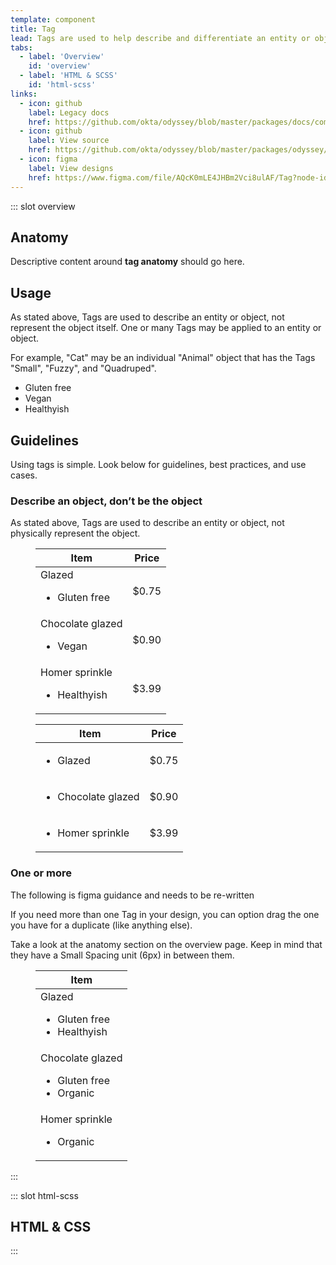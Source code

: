 ```yaml
---
template: component
title: Tag
lead: Tags are used to help describe and differentiate an entity or object. Think of them as “adjectives” in your UI toolbox that make navigating and parsing content easier.
tabs:
  - label: 'Overview'
    id: 'overview'
  - label: 'HTML & SCSS'
    id: 'html-scss'
links:
  - icon: github
    label: Legacy docs
    href: https://github.com/okta/odyssey/blob/master/packages/docs/components/tag.md
  - icon: github
    label: View source
    href: https://github.com/okta/odyssey/blob/master/packages/odyssey/src/scss/components/_tag.scss
  - icon: figma
    label: View designs
    href: https://www.figma.com/file/AQcK0mLE4JHBm2Vci8ulAF/Tag?node-id=25%3A2
---
```


::: slot overview

## Anatomy

<Description>

<span class="is-fpo">Descriptive content around **tag anatomy** should go here.</span>

</Description>

<Anatomy img="/images/anatomy-tag.svg" />

## Usage

<Description>

As stated above, Tags are used to describe an entity or object, not represent the object itself. One or many Tags may be applied to an entity or object.

For example, "Cat" may be an individual "Animal" object that has the Tags "Small", "Fuzzy", and "Quadruped".

</Description>

<Visual>
  <ul class="ods-tag--list">
    <li class="ods-tag">Gluten free</li>
    <li class="ods-tag">Vegan</li>
    <li class="ods-tag">Healthyish</li>
  </ul>
</Visual>

## Guidelines

<Description>

<span class="is-fpo">Using tags is simple. Look below for guidelines, best practices, and use cases.</span>

</Description>

### Describe an object, don’t be the object

<Description>

As stated above, Tags are used to describe an entity or object, not physically represent the object.

</Description>

<Visual variant="positive">
  <figure class="ods-table--figure docskit-visual--wide">
    <table class="ods-table docskit-visual--wide">
      <thead>
        <tr>
          <th scope="column" class="is-ods-table-checkbox">
            Item
          </th>
          <th scope="column" class="is-ods-table-num">Price</th>
        </tr>
      </thead>
      <tbody>
        <tr>
          <td>
            Glazed 
            <ul class="ods-tag--list">
                <li class="ods-tag">Gluten free</li>
            </ul>
          </td>
          <td class="is-ods-table-num">$0.75</td>
        </tr> 
        <tr>
          <td>
            Chocolate glazed 
            <ul class="ods-tag--list">
                <li class="ods-tag">Vegan</li>
            </ul>
          </td>
          <td class="is-ods-table-num">$0.90</td>
        </tr> 
        <tr>
          <td>
            Homer sprinkle 
            <ul class="ods-tag--list">
              <li class="ods-tag">Healthyish</li>
            </ul>
          </td>
          <td class="is-ods-table-num">$3.99</td>
        </tr>
      </tbody>
    </table>
  </figure>
</Visual>

<Visual variant="negative">
  <figure class="ods-table--figure docskit-visual--wide">
    <table class="ods-table docskit-visual--wide">
      <thead>
        <tr>
          <th scope="column" class="is-ods-table-checkbox">
            Item
          </th>
          <th scope="column" class="is-ods-table-num">Price</th>
        </tr>
      </thead>
      <tbody>
        <tr>
          <td>
            <ul class="ods-tag--list">
              <li class="ods-tag">Glazed</li>
            </ul>
          </td>
          <td class="is-ods-table-num">$0.75</td>
        </tr> 
        <tr>
          <td>
            <ul class="ods-tag--list">
              <li class="ods-tag">Chocolate glazed</li>
            </ul>
          </td>
          <td class="is-ods-table-num">$0.90</td>
        </tr> 
        <tr>
          <td>
            <ul class="ods-tag--list">
              <li class="ods-tag">Homer sprinkle</li>
            </ul>
          </td>
          <td class="is-ods-table-num">$3.99</td>
        </tr>
      </tbody>
    </table>
  </figure>
</Visual>

### One or more

<Description class="is-fpo">

<span class="is-fpo is-fpo-negative">The following is figma guidance and needs to be re-written</span>

If you need more than one Tag in your design, you can option drag the one you have for a duplicate (like anything else).

Take a look at the anatomy section on the overview page. Keep in mind that they have a Small Spacing unit (6px) in between them.

</Description>

<Visual variant="positive">
  <figure class="ods-table--figure docskit-visual--wide">
    <table class="ods-table docskit-visual--wide">
      <thead>
        <tr>
          <th scope="column" class="is-ods-table-checkbox">
            Item
          </th>
        </tr>
      </thead>
      <tbody>
        <tr>
          <td>
            Glazed
            <ul class="ods-tag--list">
              <li class="ods-tag">Gluten free</li>
              <li class="ods-tag">Healthyish</li>
            </ul>
          </td>
        </tr> 
        <tr>
          <td>
            Chocolate glazed
            <ul class="ods-tag--list">
              <li class="ods-tag">Gluten free</li>
              <li class="ods-tag">Organic</li>
            </ul>
          </td>
        </tr> 
        <tr>
          <td>
            Homer sprinkle
            <ul class="ods-tag--list">
              <li class="ods-tag">Organic</li>
            </ul>
          </td>
        </tr>
      </tbody>
    </table>
  </figure>
</Visual>

:::

::: slot html-scss
## HTML & CSS
:::
